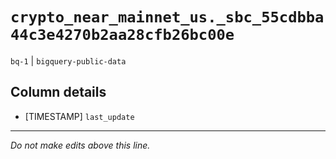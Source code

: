 # `crypto_near_mainnet_us._sbc_55cdbba44c3e4270b2aa28cfb26bc00e`
`bq-1` | `bigquery-public-data`

## Column details
* [TIMESTAMP] `last_update`

-------------------------------------------------------------------------------
*Do not make edits above this line.*
